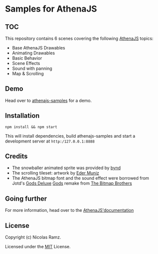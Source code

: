 # Samples for AthenaJS

## TOC

This repository contains 6 scenes covering the following [AthenaJS](https://github.com/AthenaJS/athenajs) topics:

- Base AthenaJS Drawables
- Animating Drawables
- Basic Behavior
- Scene Effects
- Sound with panning
- Map & Scrolling

## Demo

Head over to [athenajs-samples](https://athenajs.github.io/athenajs-samples/) for a demo.

## Installation

```
npm install && npm start
```

This will install dependencies, build athenajs-samples and start a development server at `http:/127.0.0.1:8888`

## Credits

 - The snowballer animated sprite was provided by [bynd](http://www.dumbmanex.com/bynd_freestuff.html)
 - The scrolling tileset: artwork by [Eder Muniz](https://edermunizz.tumblr.com/)
 - The AthenaJS bitmap font and the sound effect were borrowed from Jotd's [Gods Deluxe](http://jotd.pagesperso-orange.fr/gods/) [Gods](http://hol.abime.net/2754) remake from [The Bitmap Brothers](https://en.wikipedia.org/wiki/The_Bitmap_Brothers)

## Going further

For more information, head over to the [AthenaJS'documentation](https://athenajs.github.io/athenajs/)

## License

Copyright (c) Nicolas Ramz.

Licensed under the [MIT](LICENSE) License.